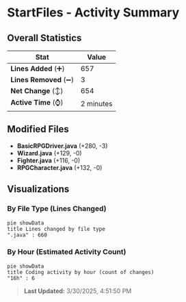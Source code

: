 # StartFiles - Activity Summary 

## Overall Statistics

| Stat                   | Value                                                             |
| ---------------------- | ----------------------------------------------------------------- |
| **Lines Added** (➕)   | 657                                          |
| **Lines Removed** (➖) | 3                                        |
| **Net Change** (↕)    | 654                |
| **Active Time** (⌚)   | 2 minutes |


## Modified Files
- **BasicRPGDriver.java** (+280, -3)
- **Wizard.java** (+129, -0)
- **Fighter.java** (+116, -0)
- **RPGCharacter.java** (+132, -0)

## Visualizations

### By File Type (Lines Changed)

```mermaid
pie showData
title Lines changed by file type
".java" : 660
```

### By Hour (Estimated Activity Count)

```mermaid
pie showData
title Coding activity by hour (count of changes)
"16h" : 6
```


> **Last Updated:** 3/30/2025, 4:51:50 PM